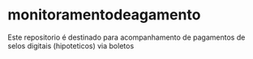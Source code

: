 # monitoramentodeagamento

Este repositorio é destinado para acompanhamento de pagamentos de selos digitais (hipoteticos) via boletos

